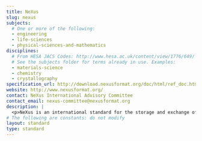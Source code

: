 ```yaml
---
title: NeXus
slug: nexus
subjects:
  # One or more of the following:
  - engineering
  - life-sciences
  - physical-sciences-and-mathematics
disciplines:
  # From HESA JACS Codes: http://www.hesa.ac.uk/content/view/1776/649/
  # See the subjects folder for terms already in use. Examples:
  - materials-science
  - chemistry
  - crystallography
specification_url: http://download.nexusformat.org/doc/html/ref_doc.html
website: http://www.nexusformat.org/
contact: NeXus International Advisory Committee
contact_email: nexus-committee@nexusformat.org
description: |
  <p>NeXus is an international standard for the storage and exchange of neutron, x-ray, and muon experiment data. The structure of NeXus files is extremely flexible, allowing the storage of both simple data sets, such as a single data array and its axes, and highly complex data and their associated metadata, such as measurements on a multi-component instrument or numerical simulations. NeXus is built on top of the container format HDF5, and adds domain-specific rules for organizing data within HDF5 files in addition to a dictionary of well-defined domain-specific field names.</p>
# The following are constants: do not modify
layout: standard
type: standard
---
```

